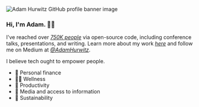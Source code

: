 ![Adam Hurwitz GitHub profile banner image](https://adam-hurwitz.firebaseapp.com/GitHubProfile/github-profile-banner.png "Banner image")

### Hi, I'm Adam. 👋🏻 

I've reached over _[750K people][1]_ via open-source code, including conference talks, presentations, and writing. Learn more about my work _[here][2]_ and follow me on Medium at _[@AdamHurwitz][3]_. 

I believe tech ought to empower people.

- 💱 Personal finance
- 💪🏻 Wellness
- 🧠 Productivity
- 🎥 Media and access to information
- 🌴 Sustainability


[1]: https://docs.google.com/spreadsheets/d/1PNBRZZGnBFeDqw9gxgOiXXqQdBnTyapol1fK2VlLvvg/edit?rm=minimal#gid=0
[2]: https://www.linkedin.com/in/adamshurwitz/
[3]: https://medium.com/@AdamHurwitz
